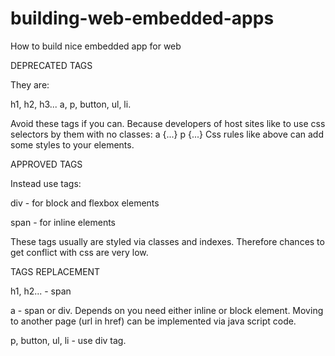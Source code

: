 # building-web-embedded-apps
How to build nice embedded app for web


DEPRECATED TAGS

They are:

h1, h2, h3...
a,
p,
button,
ul, li.

Avoid these tags if you can. Because developers of host sites like to use css selectors by them with no classes:
a {...}
p {...}
Css rules like above can add some styles to your elements.


APPROVED TAGS

Instead use tags:

div - for block and flexbox elements

span - for inline elements

These tags usually are styled via classes and indexes. Therefore chances to get conflict with css are very low.


TAGS REPLACEMENT

h1, h2... - span

a - span or div. Depends on you need either inline or block element. Moving to another page (url in href) can be implemented via java script code.

p, button, ul, li - use div tag.
